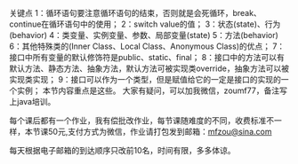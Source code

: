 关键点
1：循环语句要注意循环语句的结束，否则就是会死循环，break、continue在循环语句中的使用；
2：switch value的值；
3：状态(state)、行为(behavior)
4：类变量、实例变量、参数、局部变量(state)
5：方法(behavior)
6：其他特殊类的(Inner Class、Local Class、Anonymous Class)的优点；
7：接口中所有变量的默认修饰符是public、static、final；
8：接口中的方法可以有默认方法、静态方法、抽象方法，默认方法可被实现类override，抽象方法可以被实现类实现；
9：接口可以作为一个类型，但是赋值给它的一定是接口的实现的一个实例；
本节内容重点是这些。 大家有疑问，可以加我微信，zoumf77，备注写上java培训。

每个课后都有一个作业，我有偿批改作业，每节课随难度的不同，收费标准不一样，本节课50元,支付方式为微信，作业请打包发到邮箱：mfzou@sina.com

每天根据电子邮箱的到达顺序只改前10名，时间有限，多多体谅。